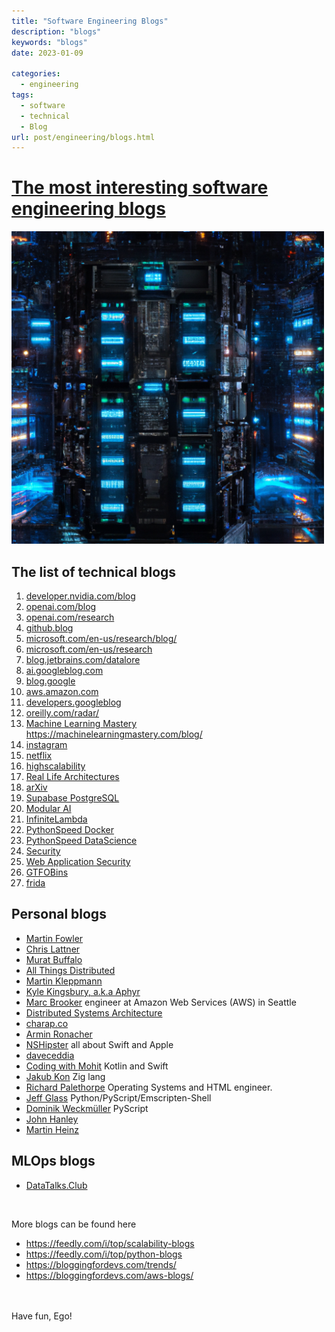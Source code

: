 ```yaml
---
title: "Software Engineering Blogs"
description: "blogs"
keywords: "blogs"
date: 2023-01-09

categories:
  - engineering
tags:
  - software
  - technical
  - Blog
url: post/engineering/blogs.html
---
```


# [The most interesting software engineering blogs](/post/engineering/blogs.html) #

<img src="/post/engineering/Supercomputer_cyberpunk.png" alt="" width="500"/>

<!--more-->

[//]: # (TODO: add ifrate shortcode for all links)

## The list of **technical blogs**

1. [developer.nvidia.com/blog](https://developer.nvidia.com/blog/)
2. [openai.com/blog](https://openai.com/blog/)
3. [openai.com/research](https://openai.com/research/)
4. [github.blog](https://github.blog/)
5. [microsoft.com/en-us/research/blog/](https://www.microsoft.com/en-us/research/blog/)
6. [microsoft.com/en-us/research](https://www.microsoft.com/en-us/research/)
7. [blog.jetbrains.com/datalore](https://blog.jetbrains.com/datalore/)
8. [ai.googleblog.com](https://ai.googleblog.com/)
9. [blog.google](https://www.blog.google/)
10. [aws.amazon.com](https://aws.amazon.com/blogs/)
11. [developers.googleblog](https://developers.googleblog.com/)
12. [oreilly.com/radar/](https://www.oreilly.com/radar/)
13. [Machine Learning Mastery](https://machinelearningmastery.com/)\
    https://machinelearningmastery.com/blog/
14. [instagram](https://instagram-engineering.com/)
15. [netflix](netflixtechblog.com)
16. [highscalability](http://highscalability.com)
17. [Real Life Architectures](http://highscalability.squarespace.com/blog/category/example)
17. [arXiv](https://arxiv.org)
18. [Supabase PostgreSQL](https://supabase.com/blog)
19. [Modular AI](https://www.modular.com/blog/)
20. [InfiniteLambda](https://infinitelambda.com/category/tech-blog/)
21. [PythonSpeed Docker](https://pythonspeed.com/about/)
22. [PythonSpeed DataScience](https://pythonspeed.com/datascience/)
23. [Security](https://patchthenet.com)
24. [Web Application Security](https://patchthenet.com/web-application-security/)
24. [GTFOBins](https://gtfobins.github.io)
25. [frida](https://frida.re/docs/functions/)


## Personal blogs

* [Martin Fowler](https://martinfowler.com)
* [Chris Lattner](https://nondot.org/sabre/)
* [Murat Buffalo](http://muratbuffalo.blogspot.com)
* [All Things Distributed](https://www.allthingsdistributed.com)
* [Martin Kleppmann](https://martin.kleppmann.com)
* [Kyle Kingsbury, a.k.a Aphyr](https://aphyr.com)
* [Marc Brooker](https://brooker.co.za/blog/) engineer at Amazon Web Services (AWS) in Seattle
* [Distributed Systems Architecture](https://0x0fff.com)
* [charap.co](http://charap.co/category/reading-group/)
* [Armin Ronacher](https://lucumr.pocoo.org)
* [NSHipster](https://nshipster.com/) all about Swift and Apple
* [daveceddia](https://daveceddia.com/archives/)
* [Coding with Mohit](https://codingwithmohit.com/) Kotlin and Swift
* [Jakub Kon](https://www.jakubkonka.com/) Zig lang
* [Richard Palethorpe](https://richiejp.com) Operating Systems and HTML engineer.
* [Jeff Glass](https://jeff.glass) Python/PyScript/Emscripten-Shell
* [Dominik Weckmüller](https://geo.rocks) PyScript
* [John Hanley](https://jhanley.com)
* [Martin Heinz](https://martinheinz.dev)


## MLOps blogs

* [DataTalks.Club](https://datatalks.club)


<br>


More blogs can be found here

- https://feedly.com/i/top/scalability-blogs
- https://feedly.com/i/top/python-blogs
- https://bloggingfordevs.com/trends/
- https://bloggingfordevs.com/aws-blogs/


<br/>
<br/>
Have fun, Ego!
<br/>
<br/>
